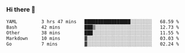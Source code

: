 ### Hi there 👋

<!--
**urzz/urzz** is a ✨ _special_ ✨ repository because its `README.md` (this file) appears on your GitHub profile.

Here are some ideas to get you started:

- 🔭 I’m currently working on ...
- 🌱 I’m currently learning ...
- 👯 I’m looking to collaborate on ...
- 🤔 I’m looking for help with ...
- 💬 Ask me about ...
- 📫 How to reach me: ...
- 😄 Pronouns: ...
- ⚡ Fun fact: ...
-->

<!--START_SECTION:waka-->

```txt
YAML         3 hrs 47 mins   █████████████████░░░░░░░░   68.59 %
Bash         42 mins         ███▒░░░░░░░░░░░░░░░░░░░░░   12.73 %
Other        38 mins         ███░░░░░░░░░░░░░░░░░░░░░░   11.55 %
Markdown     10 mins         ▓░░░░░░░░░░░░░░░░░░░░░░░░   03.03 %
Go           7 mins          ▓░░░░░░░░░░░░░░░░░░░░░░░░   02.24 %
```

<!--END_SECTION:waka-->
